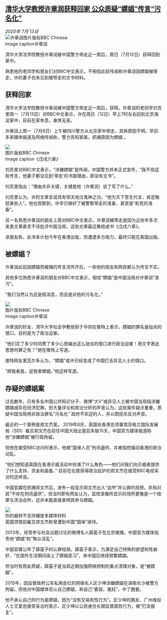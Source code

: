 <!--1594662413000-->
[清华大学教授许章润获释回家 公众质疑“嫖娼”传言“污名化”](http://www.bbc.com/zhongwen/simp/chinese-news-53390912)
------

<div><i>2020年 7月 13日</i></div><div><div class="story-body__inner" property="articleBody"><div class="media-landscape has-caption full-width lead"><span class="image-and-copyright-container"><img class="js-image-replace" alt="许章润" src="https://images.weserv.nl/?url=ichef.bbci.co.uk/news/640/cpsprodpb/2927/production/_113253501_img_1364.jpg"><span class="off-screen">图片版权</span><span class="story-image-copyright">BBC Chinese</span></span><figcaption class="media-caption"><span class="off-screen">Image caption</span><span class="media-caption__text">许章润</span></figcaption></div><p class="story-body__introduction">清华大学法学院教授许章润被中国警方带走近一周后，周日（7月12日）获释回到家中。</p><div id="bbccom_mpu_3" class="bbccom_slot mpu-ad" aria-hidden="true"><div class="bbccom_advert"></div></div><p>熟悉他的老同学和朋友们对BBC中文表示，不相信此前传闻称许章润因嫖娼被带走，许的妻子也未见到被带走的文书材料。</p><h2 class="story-body__crosshead">获释回家</h2><p>清华大学法学院教授许章润被中国警方带走近一周后，获释。许章润的老同学刘苏里周一（7月13日）对BBC中文表示，许在周日（12日）早上7时左右回到北京海淀家中，目前在家休息，身体无恙。</p><div id="bbccom_mpu_1_2" class="bbccom_slot mpu-ad" aria-hidden="true"><div class="bbccom_advert"></div></div><p>许章润上周一（7月6日）上午被四川警方从北京家中带走，具体原因不明。早前多家媒体报道及网络传闻称，警方告知家属，抓捕原因为嫖娼 。</p><div class="media-landscape has-caption full-width"><span class="image-and-copyright-container"><img src="https://images.weserv.nl/?url=ichef.bbci.co.uk/news/640/cpsprodpb/C567/production/_113253505_untitled.png"><br><span class="off-screen">图片版权</span><span class="story-image-copyright">BBC Chinese</span></span><figcaption class="media-caption"><span class="off-screen">Image caption</span><span class="media-caption__text">《戊戌六章》</span></figcaption></div><p>刘苏里对BBC中文表示，“涉嫌嫖娼”是传闻，中国警方并未正式宣布，“我不信这些传言，他妻子都没见到‘带走’的书面理由，即没有文书”。</p><p>刘苏里指出：“理由并非关键，关键是他（许章润）说了写了什么。”</p><p>刘苏里认为，许的文章言说具有惊天地泣鬼神之功，“他为天下苍生代言，肯定触怒某些人”。他也观察到，许早已做好了被警察带走的准备，甚至是“赴死的准备”。</p><p>另一名熟悉许章润的朋友上周对BBC中文表示，许章润被带走是因为近些年多次发表文章直言不讳批评中国当局，这些文章最近集结成书《戊戌六章》。</p><p>该朋友称，此书本计划今年在香港出版，但遭遇多方阻力，最终只能在美国出版。</p><h2 class="story-body__crosshead">被嫖娼？</h2><p>许章润此前因嫖娼而被捕的传言流传开后，一些他的朋友和网民都认为传言不实。</p><p>其他多位熟悉许章润的朋友对BBC中文表示，相信“嫖娼”是中国当局对许章润“泼污”。</p><p>“我们当然认为这是假消息，而且是对他的污名化。”</p><div class="media-landscape has-caption full-width"><span class="image-and-copyright-container"><img src="https://images.weserv.nl/?url=ichef.bbci.co.uk/news/640/cpsprodpb/15D5B/production/_113253498_image-1.jpg"><br><span class="off-screen">图片版权</span><span class="story-image-copyright">BBC Chinese</span></span><figcaption class="media-caption"><span class="off-screen">Image caption</span><span class="media-caption__text">许章润</span></figcaption></div><p>许章润的好友、清华大学社会学教授郭于华则在推特上表示，嫖娼的罪名是拙劣的借口，目的是为了政治迫害。</p><p>“他们花了多少时间费了多少心思编出这么拙劣的借口进行政治迫害！用文字表达思想何罪之有？”她在推特上写道。</p><p>推特网友里瓦尔多认为，“嫖娼”或许已经变成了中国打击异见人士的借口。</p><p>“顺我者昌，逆我者嫖娼，”他这样写道。</p><h2 class="story-body__crosshead">存疑的嫖娼案</h2><p>过去数年，已有多名中国公共知识分子、微博“大V”或异见人士被中国当局指涉嫌嫖娼或存在经济犯罪。但大量评论和政治分析的声音认为，这些案件疑点重重，质疑中国当局用非政治罪名”污名化“ 政府不欢迎的人，并以图扼杀反对声音。</p><p>最近的一个案例是郑文杰案。 2019年8月，英国驻香港总领事馆苏格兰国际发展局（SDI）雇员郑文杰在前往中国大陆出差后失联15天，中国官方媒体报道称他“涉嫌嫖娼”被行政拘留。</p><p>但他在接受BBC访问时表示，他被“国保人员”刑讯逼供，并被指控煽动香港的政治动乱。</p><p>“他们想知道英国在香港示威活动中扮演了什么角色——他们问我们向示威者提供了什么支持、资金和装备，” 目前在伦敦获得政治庇护的郑文杰在接受BBC电视采访时这样说。</p><p>中国官媒在抓捕郑文杰后，发布一段显示郑文杰出入“会所”并认罪的视频，并指对其“不存在刑讯逼供”。但当时即有网友认为，监控录像所显示的场所更像是一个按摩与洗浴会所，这并未能直接表明其参与嫖娼。</p><div class="media-with-caption"><div class="player-with-placeholder"><img class="media-placeholder player-with-placeholder__image narrative-video-placeholder" src="https://images.weserv.nl/?url=ichef.bbci.co.uk/images/ic/720x405/p07vj2sr.jpg"><div class="player-with-placeholder__caption">你的器材不支持播放多媒体材料</div><div class="player-with-placeholder"><div class="media-player-wrapper"><div class="js-media-player-unprocessed media-player" data-playable='{"settings":{"counterName":"zhongwensimp.chinese_news.story.53390912.page","edition":"Asia","pageType":"eav2","uniqueID":"53390912","ui":{"locale":{"lang":"zh-hans"}},"externalEmbedUrl":"https:\/\/www.bbc.com\/zhongwen\/simp\/chinese-news-53390912\/embed","insideIframe":false,"statsObject":{"clipPID":"p07vj25b"},"playlistObject":{"title":"\u82f1\u56fd\u9886\u9986\u524d\u96c7\u5458\u90d1\u6587\u6770\u79f0\u5176\u906d\u5230\u4e2d\u56fd\u201c\u56fd\u4fdd\u201d\u8650\u5f85","holdingImageURL":"https:\/\/ichef.bbci.co.uk\/images\/ic\/$recipe\/p07vj2sr.jpg","guidance":"","embedRights":"allowed","summary":"\u82f1\u56fd\u9886\u9986\u524d\u96c7\u5458\u90d1\u6587\u6770\u79f0\u5176\u906d\u5230\u4e2d\u56fd\u201c\u56fd\u4fdd\u201d\u8650\u5f85","liveRewind":false,"simulcast":false,"items":[{"vpid":"p07vj25d","live":false,"duration":211,"kind":"programme"}]}},"otherSettings":{"advertisingAllowed":true,"continuousPlayCfg":{"enabled":false},"isAutoplayOnForAudience":false}}'></div></div></div></div>    <figcaption class="media-with-caption__caption"><span class="off-screen"></span>英国领馆前雇员郑文杰称曾遭到中国“国保”虐待。</figcaption></div><p>2013年，经常参与社会议题讨论的微博名人薛蛮子在北京被捕，中国官方媒体指责他“嫖娼”和“聚众淫乱”。</p><p>中国官媒公布了薛蛮子的认罪视频。薛蛮子表示，为满足自己特殊的欲望和性癖好，“在国外生活期间染上了嫖娼恶习”，来中国后继续频繁嫖娼。</p><p>但当时有网友质疑，薛蛮子是当局近期加强网络控制的重点清理对象，是“被嫖娼”。</p><p>2015年，因监督政府公车私用走红的网络名人区少坤涉嫌嫖娼在湖南长沙被警方拘留。但他对中国媒体否认自己嫖娼，称自己“委屈，冤枉”，中了圈套。</p><p>他不承认自己的行为是嫖娼，因为“没有交易和性行为”。区少坤的朋友、广州维权人士王爱忠接受采访时表示，区少坤以公民身份长期监督腐败行为，被“打击报复”。</p></div></div>
